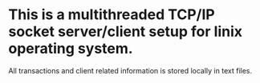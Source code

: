 # This is a multithreaded TCP/IP socket server/client setup for linix operating system.
All transactions and client related information is stored locally in text files.
